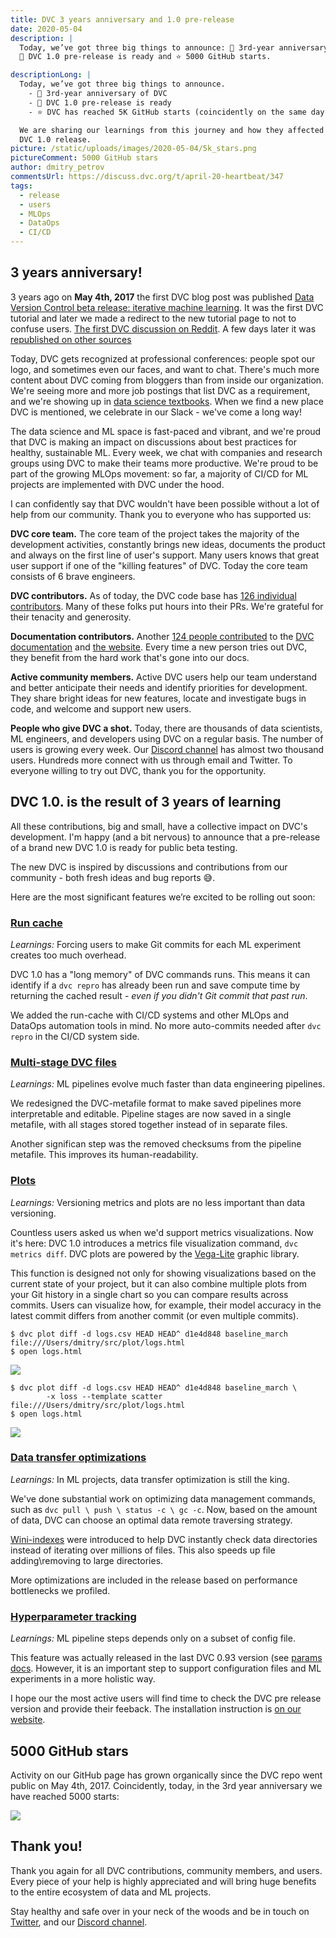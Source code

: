```yaml
---
title: DVC 3 years anniversary and 1.0 pre-release
date: 2020-05-04
description: |
  Today, we’ve got three big things to announce: 🎉 3rd-year anniversary of DVC,
  🚀 DVC 1.0 pre-release is ready and ⭐ 5000 GitHub starts.

descriptionLong: |
  Today, we’ve got three big things to announce.
    - 🎉 3rd-year anniversary of DVC
    - 🚀 DVC 1.0 pre-release is ready
    - ⭐ DVC has reached 5K GitHub starts (coincidently on the same day)

  We are sharing our learnings from this journey and how they affected the new
  DVC 1.0 release.
picture: /static/uploads/images/2020-05-04/5k_stars.png
pictureComment: 5000 GitHub stars
author: dmitry_petrov
commentsUrl: https://discuss.dvc.org/t/april-20-heartbeat/347
tags:
  - release
  - users
  - MLOps
  - DataOps
  - CI/CD
---
```


## 3 years anniversary!

3 years ago on **May 4th, 2017** the first DVC blog post was published
[Data Version Control beta release: iterative machine learning](https://blog.dataversioncontrol.com/data-version-control-beta-release-iterative-machine-learning-a7faf7c8be67).
It was the first DVC tutorial and later we made a redirect to the new tutorial
page to not to confuse users.
[The first DVC discussion on Reddit](https://www.reddit.com/r/Python/comments/698ian/dvc_data_scientists_collaboration_and_iterative/).
A few days later it was
[republished on other sources](https://www.kdnuggets.com/2017/05/data-version-control-iterative-machine-learning.html)

Today, DVC gets recognized at professional conferences: people spot our logo,
and sometimes even our faces, and want to chat. There's much more content about
DVC coming from bloggers than from inside our organization. We're seeing more
and more job postings that list DVC as a requirement, and we're showing up in
[data science textbooks](https://www.amazon.com/Learn-Python-Building-Science-Applications/dp/1789535360).
When we find a new place DVC is mentioned, we celebrate in our Slack - we've
come a long way!

The data science and ML space is fast-paced and vibrant, and we're proud that
DVC is making an impact on discussions about best practices for healthy,
sustainable ML. Every week, we chat with companies and research groups using DVC
to make their teams more productive. We're proud to be part of the growing MLOps
movement: so far, a majority of CI/CD for ML projects are implemented with DVC
under the hood.

I can confidently say that DVC wouldn't have been possible without a lot of help
from our community. Thank you to everyone who has supported us:

**DVC core team.** The core team of the project takes the majority of the
development activities, constantly brings new ideas, documents the product and
always on the first line of user's support. Many users knows that great user
support if one of the "killing features" of DVC. Today the core team consists of
6 brave engineers.

**DVC contributors.** As of today, the DVC code base has
[126 individual contributors](https://github.com/iterative/dvc/graphs/contributors).
Many of these folks put hours into their PRs. We're grateful for their tenacity
and generosity.

**Documentation contributors.** Another
[124 people contributed](https://github.com/iterative/dvc.org/graphs/contributors)
to the [DVC documentation](https://dvc.org/doc) and
[the website](https://dvc.org/). Every time a new person tries out DVC, they
benefit from the hard work that's gone into our docs.

**Active community members.** Active DVC users help our team understand and
better anticipate their needs and identify priorities for development. They
share bright ideas for new features, locate and investigate bugs in code, and
welcome and support new users.

**People who give DVC a shot.** Today, there are thousands of data scientists,
ML engineers, and developers using DVC on a regular basis. The number of users
is growing every week. Our [Discord channel](http://dvc.org/chat) has almost two
thousand users. Hundreds more connect with us through email and Twitter. To
everyone willing to try out DVC, thank you for the opportunity.

## DVC 1.0. is the result of 3 years of learning

All these contributions, big and small, have a collective impact on DVC's
development. I'm happy (and a bit nervous) to announce that a pre-release of a
brand new DVC 1.0 is ready for public beta testing.

The new DVC is inspired by discussions and contributions from our community -
both fresh ideas and bug reports 😅.

Here are the most significant features we’re excited to be rolling out soon:

### [Run cache](https://github.com/iterative/dvc/issues/1234)

_Learnings:_ Forcing users to make Git commits for each ML experiment creates
too much overhead.

DVC 1.0 has a "long memory" of DVC commands runs. This means it can identify if
a `dvc repro` has already been run and save compute time by returning the cached
result - _even if you didn't Git commit that past run_.

We added the run-cache with CI/CD systems and other MLOps and DataOps automation
tools in mind. No more auto-commits needed after `dvc repro` in the CI/CD system
side.

### [Multi-stage DVC files](https://github.com/iterative/dvc/issues/1871)

_Learnings:_ ML pipelines evolve much faster than data engineering pipelines.

We redesigned the DVC-metafile format to make saved pipelines more interpretable
and editable. Pipeline stages are now saved in a single metafile, with all
stages stored together instead of in separate files.

Another significan step was the removed checksums from the pipeline metafile.
This improves its human-readability.

### [Plots](https://github.com/iterative/dvc/issues/3409)

_Learnings:_ Versioning metrics and plots are no less important than data
versioning.

Countless users asked us when we'd support metrics visualizations. Now it's
here: DVC 1.0 introduces a metrics file visualization command,
`dvc metrics diff`. DVC plots are powered by the
[Vega-Lite](https://vega.github.io/vega-lite/) graphic library.

This function is designed not only for showing visualizations based on the
current state of your project, but it can also combine multiple plots from your
Git history in a single chart so you can compare results across commits. Users
can visualize how, for example, their model accuracy in the latest commit
differs from another commit (or even multiple commits).

```
$ dvc plot diff -d logs.csv HEAD HEAD^ d1e4d848 baseline_march
file:///Users/dmitry/src/plot/logs.html
$ open logs.html
```

![](/static/uploads/images/2020-05-04/dvc-plot.png)

```
$ dvc plot diff -d logs.csv HEAD HEAD^ d1e4d848 baseline_march \
        -x loss --template scatter
file:///Users/dmitry/src/plot/logs.html
$ open logs.html
```

![](/static/uploads/images/2020-05-04/dvc-plot-scatter.png)

### [Data transfer optimizations](https://github.com/iterative/dvc/issues/3488)

_Learnings:_ In ML projects, data transfer optimization is still the king.

We've done substantial work on optimizing data management commands, such as
`dvc pull \ push \ status -c \ gc -c`. Now, based on the amount of data, DVC can
choose an optimal data remote traversing strategy.

[Wini-indexes](https://github.com/iterative/dvc/issues/2147) were introduced to
help DVC instantly check data directories instead of iterating over millions of
files. This also speeds up file adding\removing to large directories.

More optimizations are included in the release based on performance bottlenecks
we profiled.

### [Hyperparameter tracking](https://github.com/iterative/dvc/issues/3393)

_Learnings:_ ML pipeline steps depends only on a subset of config file.

This feature was actually released in the last DVC 0.93 version (see
[params docs](https://dvc.org/doc/command-reference/params). However, it is an
important step to support configuration files and ML experiments in a more
holistic way.

I hope our the most active users will find time to check the DVC pre release
version and provide their feeback. The installation instruction is
[on our website](https://dvc.org/doc/install/pre-release).

## 5000 GitHub stars

Activity on our GitHub page has grown organically since the DVC repo went public
on May 4th, 2017. Coincidently, today, in the 3rd year anniversary we have
reached 5000 starts:

![](/static/uploads/images/2020-05-04/5k_github.png)

## Thank you!

Thank you again for all DVC contributions, community members, and users. Every
piece of your help is highly appreciated and will bring huge benefits to the
entire ecosystem of data and ML projects.

Stay healthy and safe over in your neck of the woods and be in touch on
[Twitter](https://twitter.com/DVCorg), and our
[Discord channel](https://dvc.org/chat).
